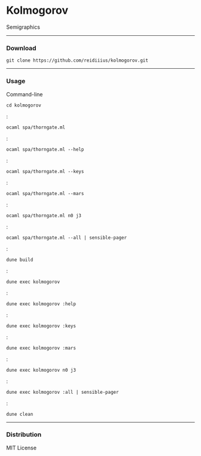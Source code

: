 # Kolmogorov
Semigraphics

---

### Download

    git clone https://github.com/reidiiius/kolmogorov.git

---

### Usage
Command-line

    cd kolmogorov

:

    ocaml spa/thorngate.ml

:

    ocaml spa/thorngate.ml --help

:

    ocaml spa/thorngate.ml --keys

:

    ocaml spa/thorngate.ml --mars

:

    ocaml spa/thorngate.ml n0 j3

:

    ocaml spa/thorngate.ml --all | sensible-pager

:

    dune build

:

    dune exec kolmogorov

:

    dune exec kolmogorov :help

:

    dune exec kolmogorov :keys

:

    dune exec kolmogorov :mars

:

    dune exec kolmogorov n0 j3

:

    dune exec kolmogorov :all | sensible-pager

:

    dune clean

---

### Distribution
MIT License

